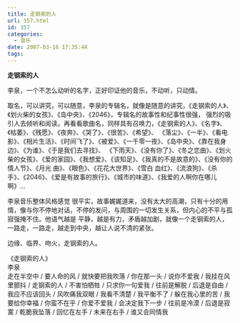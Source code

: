 ```yaml
---
title: 走钢索的人
url: 357.html
id: 357
categories:
  - 音乐
date: 2007-03-16 17:35:44
tags:
---
```


**走钢索的人**

  
李泉，一个不怎么动听的名字，正好印证他的音乐，不动听，只动情。  
  
取名，可以讲究，可以随意，李泉的专辑名，就像是随意的讲究，《走钢索的人》、《划火柴的女孩》、《岛中央》、《2046》，专辑名的故事性和纪事性很强， 强烈的吸引人去倾听和阅读。再看看歌曲名，同样具有召唤力，《走钢索的人》、《名字》、《枯萎》、《残愿》、《夜奔》、《哭了》、《很苦》、《希望》、 《落尘》、《一半》、《看电影》、《相片生活》、《时间飞了》、《被爱》、《一千零一夜》、《岛中央》、《靠在我身边》、《为谁》、《于是我们去寻找》、 《下雨天》、《没有你了》、《冬之恋曲》、《划火柴的女孩》、《爱的家园》、《我想爱》、《该知足》、《我真的不是故意的》、《没有你的情人节》、《月光 曲》、《眼色》、《花花大世界》、《雪白 血红》、《流浪狗》、《杀手》、《2046》、《爱是有故事的旅行》、《城市的味道》、《我爱的人啊你在哪儿啊》…  
  
李泉音乐整体风格感觉 很平实，故事娓娓道来，没有太大的高潮，只有十分的用情，像与你不停地对话，不停的发问，与周围的一切发生关系，但内心的不平与孤寂强掩不住。他语气越是 平静，越是有力，矛盾越加剧，就像一个走钢索的人，一路走，一路走，越走到中央，越让人说不清的紧张。  
  
边缘、临界、吻火，走钢索的人。  
  
  
《走钢索的人》  
李泉  
走在半空中 / 要人命的风 / 就快要把我吹落 / 你在那一头 / 说你不爱我 / 我挂在风里颤抖 / 走钢索的人 / 不害怕牺牲 / 只求你一句爱我 / 往前是解脱 / 后退是自由 / 我应不应该回头 / 风吹痛我双眼 / 我看不清楚 / 我平衡不了 / 躲在我心里的苦 / 我要给你幸福 / 你蛮不在乎 / 你爱不爱我 / 会决定我下一步 / 往前是冷漠 / 后退是寂寞 / 乾脆我坠落 / 回忆在左手 / 未来在右手 / 谁又会同情我
